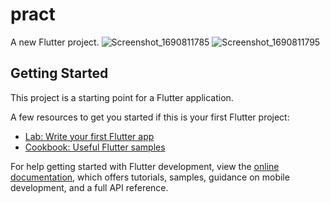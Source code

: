 # pract

A new Flutter project.
![Screenshot_1690811785](https://github.com/TechZainShahzad/Plus_Five_app/assets/136337895/ea04d154-730b-412c-ab44-b3b4ea020416)
![Screenshot_1690811795](https://github.com/TechZainShahzad/Plus_Five_app/assets/136337895/36603803-58fe-4672-9711-da3c17d96a71)


## Getting Started

This project is a starting point for a Flutter application.

A few resources to get you started if this is your first Flutter project:

- [Lab: Write your first Flutter app](https://docs.flutter.dev/get-started/codelab)
- [Cookbook: Useful Flutter samples](https://docs.flutter.dev/cookbook)

For help getting started with Flutter development, view the
[online documentation](https://docs.flutter.dev/), which offers tutorials,
samples, guidance on mobile development, and a full API reference.
